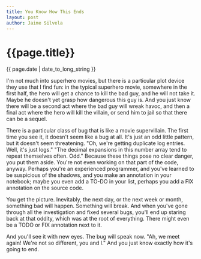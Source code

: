 ```yaml
---
title: You Know How This Ends
layout: post
author: Jaime Silvela
---
```

<h1>{{page.title}}</h1>
<p>{{ page.date | date_to_long_string }}</p>

I'm not much into superhero movies, but there is a particular plot device they use that I find fun: in the typical superhero movie, somewhere in the first half, the hero will get a chance to kill the bad guy, and he will not take it. Maybe he doesn't yet grasp how dangerous this guy is.
And you just know there will be a second act where the bad guy will wreak havoc, and then a final act where the hero will kill the villain, or send him to jail so that there can be a sequel.

There is a particular class of bug that is like a movie supervillain. The first time you see it, it doesn't seem like a bug at all. It's just an odd little pattern, but it doesn't seem threatening. "Oh, we're getting duplicate log entries. Well, it's just logs." "The decimal expansions in this number array tend to repeat themselves often. Odd."
Because these things pose no clear danger, you put them aside. You're not even working on that part of the code, anyway.
Perhaps you're an experienced programmer, and you've learned to be suspicious of the shadows, and you make an annotation in your notebook; maybe you even add a TO-DO in your list, perhaps you add a FIX annotation on the source code.

You get the picture. Inevitably, the next day, or the next week or month, something bad will happen. Something will break. And when you've gone through all the investigation and fixed several bugs, you'll end up staring back at that oddity, which was at the root of everything. There might even be a TODO or FIX annotation next to it.

And you'll see it with new eyes. The bug will speak now. "Ah, we meet again! We're not so different, you and I." And you just know exactly how it's going to end.

